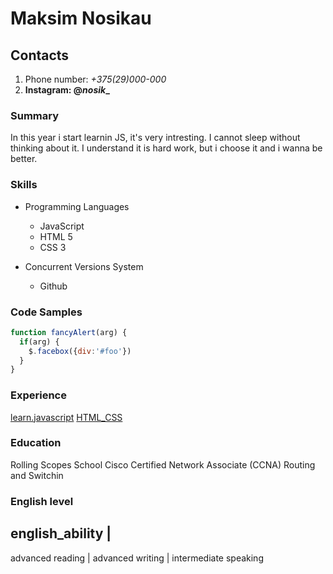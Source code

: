 # Maksim Nosikau

## Contacts

1. Phone number: *+375(29)000-000*
2. **Instagram: @_nosik__**

### Summary

In this year i start learnin JS, it's very intresting. I cannot sleep without thinking about it. I understand it is hard work, but i choose it and i wanna be better.

### Skills

* Programming Languages
  * JavaScript
  * HTML 5
  * CSS 3

* Concurrent Versions System
  * Github

### Code Samples

```javascript
function fancyAlert(arg) {
  if(arg) {
    $.facebox({div:'#foo'})
  }
}
```

### Experience

[learn.javascript](https://learn.javascript.com)
[HTML_CSS](https://www.codecademy.com)

### Education

Rolling Scopes School
Cisco Certified Network Associate (CCNA) Routing and Switchin

### English level

english_ability |
-----------------------------------------------------------
advanced reading | advanced writing | intermediate speaking